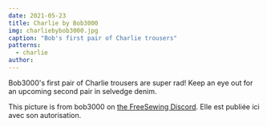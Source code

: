 ```yaml
---
date: 2021-05-23
title: Charlie by Bob3000
img: charliebybob3000.jpg
caption: "Bob's first pair of Charlie trousers"
patterns:
  - charlie
author:
---
```


Bob3000's first pair of Charlie trousers are super rad! Keep an eye out for an upcoming second pair in selvedge denim.

<Note>

This picture is from bob3000 on [the FreeSewing Discord](https://chat.freesewing.org/). Elle est publiée ici avec son autorisation.

</Note>
